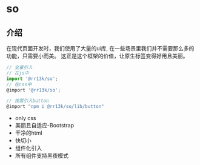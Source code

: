 # so

## 介绍

在现代页面开发时，我们使用了大量的ui库, 在一些场景里我们并不需要那么多的功能，只需要小而美。
这正是这个框架的价值，让原生标签变得好用且美丽。


```js
// 全量引入
// 在js中
import '@rr13k/so';
// 在css中
@import '@rr13k/so';

// 按需引入button
@import "npm i @rr13k/so/lib/button"
```

* only css
* 美丽且自适应-Bootstrap
* 干净的html
* 快切小
* 组件化引入
* 所有组件支持黑夜模式
